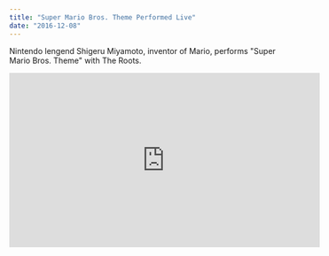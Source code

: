 ```yaml
---
title: "Super Mario Bros. Theme Performed Live"
date: "2016-12-08"
---
```


Nintendo lengend Shigeru Miyamoto, inventor of Mario, performs "Super Mario Bros. Theme" with The Roots.

<iframe width="560" height="315" src="https://www.youtube.com/embed/V17tXBePgfo" frameborder="0" allowfullscreen></iframe>
